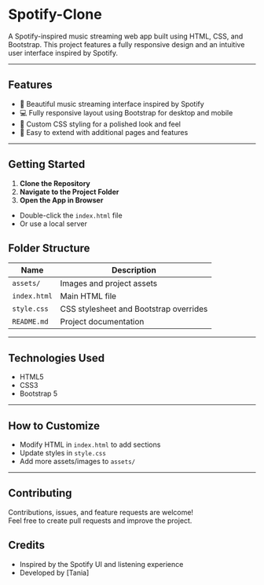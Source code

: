 # Spotify-Clone
A Spotify-inspired music streaming web app built using HTML, CSS, and Bootstrap. This project features a fully responsive design and an intuitive user interface inspired by Spotify.

---

## Features

- 🎵 Beautiful music streaming interface inspired by Spotify
- 💻 Fully responsive layout using Bootstrap for desktop and mobile
- 🎨 Custom CSS styling for a polished look and feel
- 🚀 Easy to extend with additional pages and features

---
## Getting Started

1. **Clone the Repository**
2. **Navigate to the Project Folder**
3. **Open the App in Browser**
- Double-click the `index.html` file
- Or use a local server

## Folder Structure

| Name         | Description                              |
|--------------|------------------------------------------|
| `assets/`    | Images and project assets                |
| `index.html` | Main HTML file                           |
| `style.css`  | CSS stylesheet and Bootstrap overrides   |
| `README.md`  | Project documentation                    |

---

## Technologies Used

- HTML5
- CSS3
- Bootstrap 5

---

## How to Customize

- Modify HTML in `index.html` to add sections
- Update styles in `style.css`
- Add more assets/images to `assets/`

---

## Contributing

Contributions, issues, and feature requests are welcome!  
Feel free to create pull requests and improve the project.

## Credits

- Inspired by the Spotify UI and listening experience
- Developed by [Tania]
